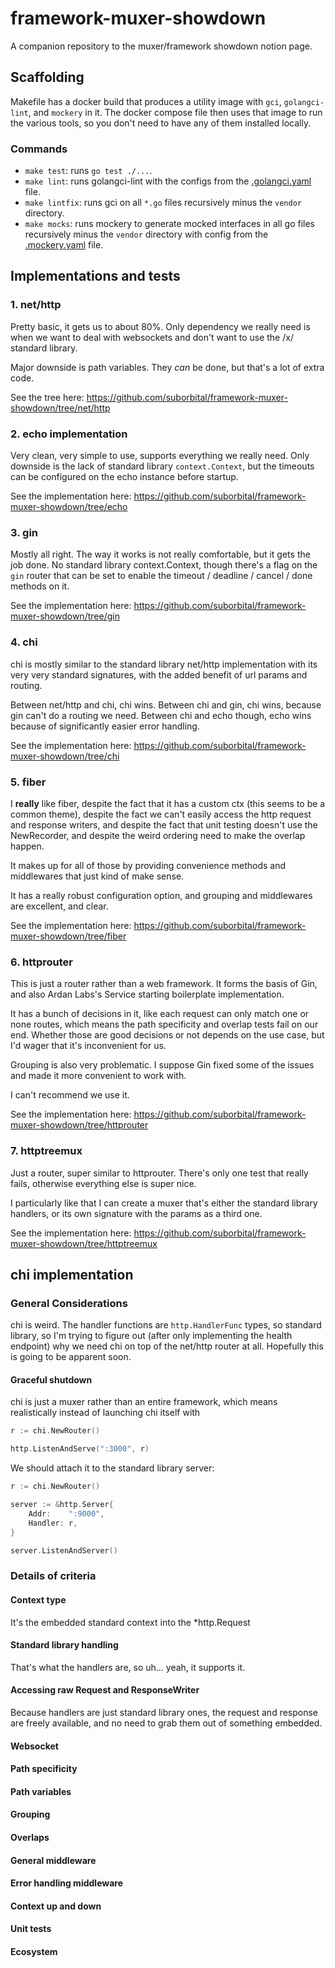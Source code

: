 # framework-muxer-showdown
A companion repository to the muxer/framework showdown notion page.

## Scaffolding

Makefile has a docker build that produces a utility image with `gci`, `golangci-lint`, and `mockery` in it. The docker compose file then uses that image to run the various tools, so you don't need to have any of them installed locally.

### Commands

* `make test`: runs `go test ./...`.
* `make lint`: runs golangci-lint with the configs from the [.golangci.yaml](.golangci.yaml) file.
* `make lintfix`: runs gci on all `*.go` files recursively minus the `vendor` directory.
* `make mocks`: runs mockery to generate mocked interfaces in all go files recursively minus the `vendor` directory with config from the [.mockery.yaml](.mockery.yaml) file.

## Implementations and tests
### 1. net/http

Pretty basic, it gets us to about 80%. Only dependency we really need is when we want to deal with websockets and don't want to use the /x/ standard library.

Major downside is path variables. They _can_ be done, but that's a lot of extra code.

See the tree here: https://github.com/suborbital/framework-muxer-showdown/tree/net/http

### 2. echo implementation

Very clean, very simple to use, supports everything we really need. Only downside is the lack of standard library `context.Context`, but the timeouts can be configured on the echo instance before startup.

See the implementation here: https://github.com/suborbital/framework-muxer-showdown/tree/echo

### 3. gin

Mostly all right. The way it works is not really comfortable, but it gets the job done. No standard library context.Context, though there's a flag on the `gin` router that can be set to enable the timeout / deadline / cancel / done methods on it.

See the implementation here: https://github.com/suborbital/framework-muxer-showdown/tree/gin
### 4. chi

chi is mostly similar to the standard library net/http implementation with its very very standard signatures, with the added benefit of url params and routing.

Between net/http and chi, chi wins.
Between chi and gin, chi wins, because gin can't do a routing we need.
Between chi and echo though, echo wins because of significantly easier error handling.

See the implementation here: https://github.com/suborbital/framework-muxer-showdown/tree/chi
### 5. fiber

I **really** like fiber, despite the fact that it has a custom ctx (this seems to be a common theme), despite the fact we can't easily access the http request and response writers, and despite the fact that unit testing doesn't use the NewRecorder, and despite the weird ordering need to make the overlap happen.

It makes up for all of those by providing convenience methods and middlewares that just kind of make sense.

It has a really robust configuration option, and grouping and middlewares are excellent, and clear.

See the implementation here: https://github.com/suborbital/framework-muxer-showdown/tree/fiber

### 6. httprouter

This is just a router rather than a web framework. It forms the basis of Gin, and also Ardan Labs's Service starting boilerplate implementation.

It has a bunch of decisions in it, like each request can only match one or none routes, which means the path specificity and overlap tests fail on our end. Whether those are good decisions or not depends on the use case, but I'd wager that it's inconvenient for us.

Grouping is also very problematic. I suppose Gin fixed some of the issues and made it more convenient to work with.

I can't recommend we use it.

See the implementation here: https://github.com/suborbital/framework-muxer-showdown/tree/httprouter

### 7. httptreemux

Just a router, super similar to httprouter. There's only one test that really fails, otherwise everything else is super nice.

I particularly like that I can create a muxer that's either the standard library handlers, or its own signature with the params as a third one.

See the implementation here: https://github.com/suborbital/framework-muxer-showdown/tree/httptreemux

## chi implementation

### General Considerations

chi is weird. The handler functions are `http.HandlerFunc` types, so standard library, so I'm trying to figure out (after only implementing the health endpoint) why we need chi on top of the net/http router at all. Hopefully this is going to be apparent soon.

#### Graceful shutdown

chi is just a muxer rather than an entire framework, which means realistically instead of launching chi itself with
```go
r := chi.NewRouter()

http.ListenAndServe(":3000", r)
```
We should attach it to the standard library server:
```go
r := chi.NewRouter()

server := &http.Server{
    Addr:    ":9000",
    Handler: r,
}

server.ListenAndServer()
```

### Details of criteria

#### Context type

It's the embedded standard context into the *http.Request

#### Standard library handling

That's what the handlers are, so uh... yeah, it supports it.

#### Accessing raw Request and ResponseWriter

Because handlers are just standard library ones, the request and response are freely available, and no need to grab them out of something embedded.

#### Websocket

#### Path specificity

#### Path variables

#### Grouping

#### Overlaps

#### General middleware

#### Error handling middleware

#### Context up and down

#### Unit tests

#### Ecosystem
